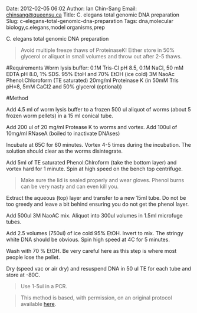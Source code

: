 Date: 2012-02-05 06:02
Author: Ian Chin-Sang
Email: chinsang@queensu.ca
Title: C. elegans total genomic DNA preparation
Slug: c-elegans-total-genomic-dna-preparation
Tags: dna,molecular biology,c.elegans,model organisms,prep

C. elegans total genomic DNA preparation




>Avoid multiple freeze thaws of ProteinaseK! Either store in 50% glycerol or aliquot in small volumes and throw out after 2-5 thaws.


#Requirements
Worm lysis buffer: 0.1M Tris-Cl pH 8.5, 0.1M NaCl, 50 mM EDTA pH 8.0, 1% SDS. 
95% EtoH and 70% EtOH (ice cold)
3M NaoAc
Phenol:Chloroform (TE saturated)
20mg/ml Proteinase K (in 50mM Tris pH=8, 5mM CaCl2 and 50% glycerol (optional))

#Method

Add 4.5 ml of worm lysis buffer to a frozen 500 ul aliquot of worms (about 5 frozen worm pellets) in a 15 ml conical tube.



Add 200 ul of 20 mg/ml Protease K to worms and vortex. Add 100ul of 10mg/ml RNaseA (boiled to inactivate DNAses) 



Incubate at 65C for 60 minutes. Vortex 4-5 times during the incubation. The solution should clear as the worms disintegrate.



Add 5ml of TE saturated Phenol:Chlroform (take the bottom layer) and vortex hard for 1 minute. Spin at high speed on the bench top centrifuge. 


>Make sure the lid is sealed properly and wear gloves. Phenol burns can be very nasty and can even kill you. 


Extract the aqueous (top) layer and transfer to a new 15ml tube. Do not be too greedy and leave a bit behind ensuring you do not get the phenol layer.



Add 500ul  3M NaoAC mix. Aliquot into 300ul volumes in 1.5ml microfuge tubes.



Add 2.5 volumes (750ul)  of ice cold 95% EtOH.  Invert to mix. The stringy white DNA should be obvious. Spin high speed at 4C for 5 minutes.



Wash with 70 % EtOH. Be very careful here as this step is where most people lose the pellet.



Dry (speed vac or air dry) and resuspend DNA in 50 ul TE for each tube and store at -80C. 


>Use 1-5ul in a PCR.






>This method is based, with permission, on an original protocol available [here](http://130.15.90.245/worm_genomic_dna_prep.htm).

